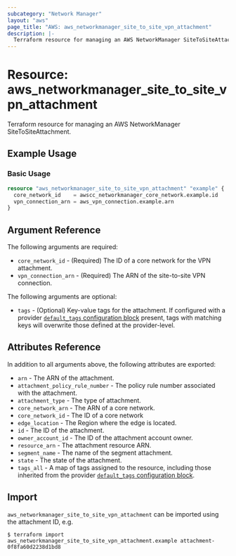 ```yaml
---
subcategory: "Network Manager"
layout: "aws"
page_title: "AWS: aws_networkmanager_site_to_site_vpn_attachment"
description: |-
  Terraform resource for managing an AWS NetworkManager SiteToSiteAttachment.
---
```


# Resource: aws_networkmanager_site_to_site_vpn_attachment

Terraform resource for managing an AWS NetworkManager SiteToSiteAttachment.

## Example Usage

### Basic Usage

```terraform
resource "aws_networkmanager_site_to_site_vpn_attachment" "example" {
  core_network_id    = awscc_networkmanager_core_network.example.id
  vpn_connection_arn = aws_vpn_connection.example.arn
}
```

## Argument Reference

The following arguments are required:

- `core_network_id` - (Required) The ID of a core network for the VPN attachment.
- `vpn_connection_arn` - (Required) The ARN of the site-to-site VPN connection.

The following arguments are optional:

- `tags` - (Optional) Key-value tags for the attachment. If configured with a provider [`default_tags` configuration block](https://registry.terraform.io/providers/hashicorp/aws/latest/docs#default_tags-configuration-block) present, tags with matching keys will overwrite those defined at the provider-level.

## Attributes Reference

In addition to all arguments above, the following attributes are exported:

- `arn` - The ARN of the attachment.
- `attachment_policy_rule_number` - The policy rule number associated with the attachment.
- `attachment_type` - The type of attachment.
- `core_network_arn` - The ARN of a core network.
- `core_network_id` - The ID of a core network
- `edge_location` - The Region where the edge is located.
- `id` - The ID of the attachment.
- `owner_account_id` - The ID of the attachment account owner.
- `resource_arn` - The attachment resource ARN.
- `segment_name` - The name of the segment attachment.
- `state` - The state of the attachment.
- `tags_all` - A map of tags assigned to the resource, including those inherited from the provider [`default_tags` configuration block](https://registry.terraform.io/providers/hashicorp/aws/latest/docs#default_tags-configuration-block).

## Import

`aws_networkmanager_site_to_site_vpn_attachment` can be imported using the attachment ID, e.g.

```
$ terraform import aws_networkmanager_site_to_site_vpn_attachment.example attachment-0f8fa60d2238d1bd8
```

